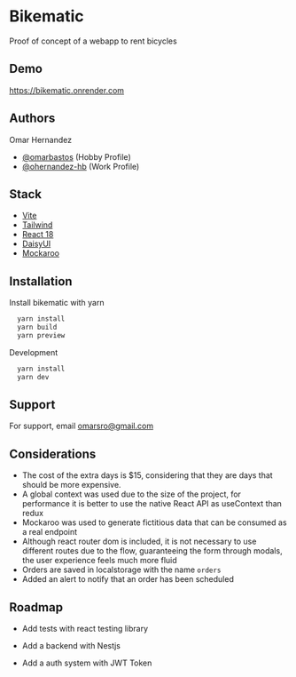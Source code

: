 # Bikematic

Proof of concept of a webapp to rent bicycles

## Demo

https://bikematic.onrender.com

## Authors

Omar Hernandez

- [@omarbastos](https://www.github.com/omarbastos) (Hobby Profile)
- [@ohernandez-hb](https://www.github.com/ohernandez-hb) (Work Profile)

## Stack

- [Vite](https://vitejs.dev/)
- [Tailwind](https://tailwindcss.com/)
- [React 18](https://reactjs.org/)
- [DaisyUI](https://daisyui.com/)
- [Mockaroo](https://www.mockaroo.com/)

## Installation

Install bikematic with yarn

```bash
  yarn install
  yarn build
  yarn preview
```

Development

```bash
  yarn install
  yarn dev
```

## Support

For support, email omarsro@gmail.com

## Considerations

- The cost of the extra days is $15, considering that they are days that should be more expensive.
- A global context was used due to the size of the project, for performance it is better to use the native React API as useContext than redux
- Mockaroo was used to generate fictitious data that can be consumed as a real endpoint
- Although react router dom is included, it is not necessary to use different routes due to the flow, guaranteeing the form through modals, the user experience feels much more fluid
- Orders are saved in localstorage with the name `orders`
- Added an alert to notify that an order has been scheduled

## Roadmap

- Add tests with react testing library

- Add a backend with Nestjs

- Add a auth system with JWT Token

